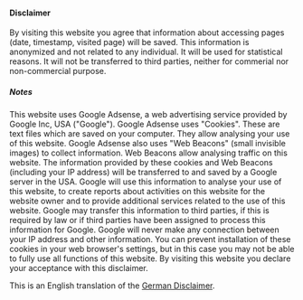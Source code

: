 #### Disclaimer

By visiting this website you agree that information about accessing pages
(date, timestamp, visited page) will be saved. This information is anonymized
and not related to any individual. It will be used for statistical reasons. It will
not be transferred to third parties, neither for commerial nor non-commercial purpose.

##### Notes

This website uses Google Adsense, a web advertising service provided by Google Inc, USA
("Google"). Google Adsense uses "Cookies". These are text files which are saved on your
computer. They allow analysing your use of this website. Google Adsense also uses
"Web Beacons" (small invisible images) to collect information. Web Beacons allow analysing
traffic on this website. The information provided by these cookies and Web Beacons
(including your IP address) will be transferred to and saved by a Google server in the
USA. Google will use this information to analyse your use of this website, to create
reports about activities on this website for the website owner and to provide additional
services related to the use of this website. Google may transfer this information to
third parties, if this is required by law or if third parties have been assigned to
process this information for Google. Google will never make any connection between your
IP address and other information. You can prevent installation of these cookies in your
web browser's settings, but in this case you may not be able to fully use all functions
of this website. By visiting this website you declare your acceptance with this disclaimer.

This is an English translation of the <a href="{{ site.url }}/de/impressum">German Disclaimer</a>.